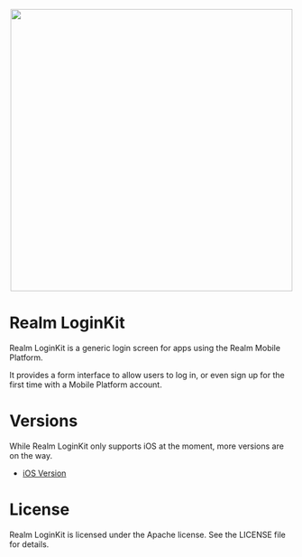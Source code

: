 <p align="center">
<img src="https://raw.githubusercontent.com/realm-demos/realm-loginkit/master/screenshot.jpg" width="500" style="margin:0 auto" />
</p>

# Realm LoginKit

Realm LoginKit is a generic login screen for apps using the Realm Mobile Platform. 

It provides a form interface to allow users to log in, or even sign up for the first time with a Mobile Platform account.

# Versions

While Realm LoginKit only supports iOS at the moment, more versions are on the way.

* [iOS Version](https://github.com/realm-demos/realm-loginkit/tree/master/RealmLoginKit%20Apple/)

# License

Realm LoginKit is licensed under the Apache license. See the LICENSE file for details.
